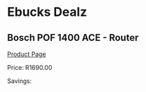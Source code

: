 
# Ebucks Dealz
## Bosch POF 1400 ACE - Router
[Product Page](https://www.ebucks.com/web/shop/productSelected.do?prodId=1200335629&catId=370101825)

Price: R1690.00

Savings: 


	